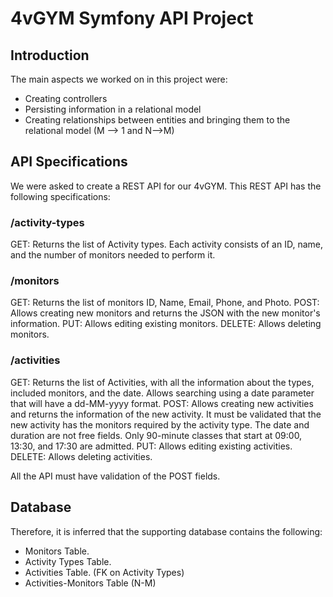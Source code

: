 # 4vGYM Symfony API Project

## Introduction
The main aspects we worked on in this project were:

- Creating controllers
- Persisting information in a relational model
- Creating relationships between entities and bringing them to the relational model (M --> 1 and N-->M)

## API Specifications
We were asked to create a REST API for our 4vGYM. This REST API has the following specifications:

### /activity-types
GET: Returns the list of Activity types. Each activity consists of an ID, name, and the number of monitors needed to perform it.

### /monitors
GET: Returns the list of monitors ID, Name, Email, Phone, and Photo.
POST: Allows creating new monitors and returns the JSON with the new monitor's information.
PUT: Allows editing existing monitors.
DELETE: Allows deleting monitors.

### /activities
GET: Returns the list of Activities, with all the information about the types, included monitors, and the date. Allows searching using a date parameter that will have a dd-MM-yyyy format.
POST: Allows creating new activities and returns the information of the new activity. It must be validated that the new activity has the monitors required by the activity type. The date and duration are not free fields. Only 90-minute classes that start at 09:00, 13:30, and 17:30 are admitted.
PUT: Allows editing existing activities.
DELETE: Allows deleting activities.

All the API must have validation of the POST fields.

## Database
Therefore, it is inferred that the supporting database contains the following:

- Monitors Table.
- Activity Types Table.
- Activities Table. (FK on Activity Types)
- Activities-Monitors Table (N-M)
